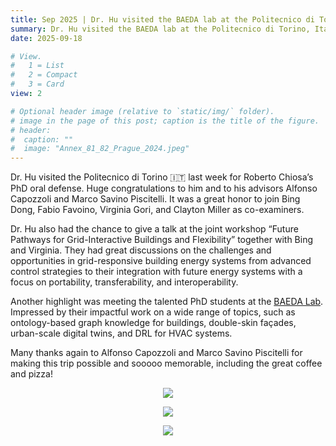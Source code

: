 ```yaml
---
title: Sep 2025 | Dr. Hu visited the BAEDA lab at the Politecnico di Torino, Italy.
summary: Dr. Hu visited the BAEDA lab at the Politecnico di Torino, Italy.
date: 2025-09-18

# View.
#   1 = List
#   2 = Compact
#   3 = Card
view: 2

# Optional header image (relative to `static/img/` folder).
# image in the page of this post; caption is the title of the figure.
# header:
#  caption: ""   
#  image: "Annex_81_82_Prague_2024.jpeg"
---
```


Dr. Hu visited the Politecnico di Torino 🇮🇹 last week for Roberto Chiosa’s PhD oral defense. Huge congratulations to him and to his advisors Alfonso Capozzoli and Marco Savino Piscitelli. It was a great honor to join Bing Dong, Fabio Favoino, Virginia Gori, and Clayton Miller as co-examiners.

Dr. Hu also had the chance to give a talk at the joint workshop “Future Pathways for Grid-Interactive Buildings and Flexibility” together with Bing and Virginia. They had great discussions on the challenges and opportunities in grid-responsive building energy systems from advanced control strategies to their integration with future energy systems with a focus on portability, transferability, and interoperability.

Another highlight was meeting the talented PhD students at the [BAEDA Lab](http://www.baeda.polito.it/). Impressed by their impactful work on a wide range of topics, such as ontology-based graph knowledge for buildings, double-skin façades, urban-scale digital twins, and DRL for HVAC systems. 

Many thanks again to Alfonso Capozzoli and Marco Savino Piscitelli for making this trip possible and sooooo memorable, including the great coffee and pizza!

<figure style="text-align: center;">
  <img src="https://maomaohu.net/img/Turin_1.JPG">
</figure>

<figure style="text-align: center;">
  <img src="https://maomaohu.net/img/Turin_2.JPG">
</figure>

<figure style="text-align: center;">
  <img src="https://maomaohu.net/img/Turin_3.JPG">
</figure>
